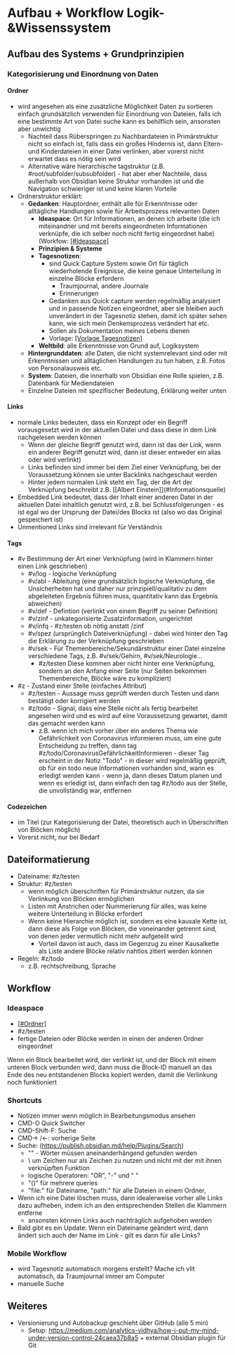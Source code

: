 
# Aufbau + Workflow Logik-&Wissenssystem

## Aufbau des Systems + Grundprinzipien

### Kategorisierung und Einordnung von Daten
#### Ordner
-   wird angesehen als eine zusätzliche Möglichkeit Daten zu sortieren einfach grundsätzlich verwenden für Einordnung von Dateien, falls ich eine bestimmte Art von Datei suche kann es behilflich sein, ansonsten aber unwichtig
	-   Nachteil dass Rüberspringen zu Nachbardateien in Primärstruktur nicht so einfach ist, falls dass ein großes Hindernis ist, dann Eltern- und Kinderdateien in einer Datei verlinken, aber vorerst nicht erwartet dass es nötig sein wird
	-   Alternative wäre hierarchische tagstruktur (z.B. \#root/subfolder/subsubfolder) - hat aber eher Nachteile, dass  außerhalb von Obsidian keine Struktur vorhanden ist und die Navigation schwieriger ist und keine klaren Vorteile
-   Ordnerstruktur erklärt:
	-   **Gedanken**: Hauptordner, enthält alle für Erkenntnisse oder alltägliche Handlungen sowie für Arbeitsprozess relevanten Daten
		-   **Ideaspace**: Ort für Informationen, an denen ich arbeite (die ich miteinandner und mit bereits eingeordneten Informationen verknüpfe, die ich selber noch nicht fertig eingeordnet habe)(Workfow: [[#Ideaspace]]( #v/zinf)
		-   **Prinzipien & Systeme**
		-   **Tagesnotizen**:
			-   sind Quick Capture System sowie Ort für täglich wiederholende Ereignisse, die keine genaue Unterteilung in einzelne Blöcke erfordern
				- Traumjournal, andere Journale
				- Erinnerungen
			- Gedanken aus Quick capture werden regelmäßig analysiert und in passende Notizen eingeordnet, aber sie bleiben auch unverändert in der Tagesnotiz stehen, damit ich später sehen kann, wie sich mein Denkensprozess verändert hat etc.
			- Sollen als Dokumentation meines Lebens dienen
			- Vorlage: [[Vorlage Tagesnotizen]]( #v/zinf )
		- **Weltbild**: alle Erkenntnisse von Grund auf, Logiksystem
	-   **Hintergrunddaten**: alle Daten, die nicht systemrelevant sind oder mit Erkenntnissen und alltäglichen Handlungen zu tun haben, z.B. Fotos von Personalausweis etc.
	-   **System**: Dateien, die innerhalb von Obsidian eine Rolle spielen, z.B. Datenbank für Mediendateien
	-   Einzelne Dateien mit spezifischer Bedeutung, Erklärung weiter unten

#### Links
-   normale Links bedeuten, dass ein Konzept oder ein Begriff vorausgesetzt wird in der aktuellen Datei und dass diese in dem Link nachgelesen werden können
	-   Wenn der gleiche Begriff genutzt wird, dann ist das der Link, wenn ein anderer Begriff genutzt wird, dann ist dieser entweder ein alias oder wird verlinkt)
	-   Links befinden sind immer bei dem Ziel einer Verknüpfung, bei der Voraussetzung können sie unter Backlinks nachgeschaut werden
	-   Hinter jedem normalen Link steht ein Tag, der die Art der Verknüpfung beschreibt z.B. \[\[Albert Einstein\]\](\#Informationsquelle)
-   Embedded Link bedeutet, dass der Inhalt einer anderen Datei in der aktuellen Datei inhaltlich genutzt wird, z.B. bei Schlussfolgerungen - es ist egal wo der Ursprung der Datei/des Blocks ist (also wo das Original gespeichert ist)
-   Unmentioned Links sind irrelevant für Verständnis

#### Tags
-   \#v Bestimmung der Art einer Verknüpfung (wird in Klammern hinter einen Link geschrieben)
	-   \#v/log - logische Verknüpfung
	-   \#v/abl - Ableitung (eine grundsätzlich logische Verknüpfung, die Unsicherheiten hat und daher nur prinzipiell/qualitativ zu dem abgeleiteten Ergebnis führen muss, quantitativ kann das Ergebnis abweichen)
	-   \#v/def - Defintion (verlinkt von einem Begriff zu seiner Definition)
	-   \#v/zinf - unkategorisierte Zusatzinformation, ungerichtet
	-   \#v/infq - #z/testen ob nötig anstatt /zinf
	-   \#v/spez (ursprünglich Dateiverknüpfung) - dabei wird hinter den Tag die Erklärung zu der Verknüpfung geschrieben
	-   \#v/sek - Für Themenbereiche/Sekundärstruktur einer Datei einzelne verschiedene Tags, z.B. \#v/sek/Gehirn, \#v/sek/Neurologie… 
		-   #z/testen Diese kommen aber nicht hinter eine Verknüpfung, sondern an den Anfang einer Seite (nur Seiten bekommen Themenbereiche, Blöcke wäre zu kompliziert)
-   \#z - Zustand einer Stelle (einfaches Attribut)
	-   \#z/testen - Aussage muss geprüft werden durch Testen und dann bestätigt oder korrigiert werden
	-   \#z/todo - Signal, dass eine Stelle nicht als fertig bearbeitet angesehen wird und es wird auf eine Voraussetzung gewartet, damit das gemacht werden kann
		-   z.B. wenn ich mich vorher über ein anderes Thema wie Gefährlichkeit von Coronavirus informieren muss, um eine gute Entscheidung zu treffen, dann tag \#z/todo/CoronavirusGefährlichkeitInformieren - dieser Tag erscheint in der Notiz "Todo" - in dieser wird regelmäßig geprüft, ob für ein todo neue Informationen vorhanden sind, wann es erledigt werden kann - wenn ja, dann dieses Datum planen und wenn es erledigt ist, dann einfach den tag \#z/todo aus der Stelle, die unvollständig war, entfernen

#### Codezeichen
-    im Titel (zur Kategorisierung der Datei, theoretisch auch in Überschriften von Blöcken möglich)
-   Vorerst nicht, nur bei Bedarf

## Dateiformatierung
- Dateiname: #z/testen
- Struktur: #z/testen
	- wenn möglich überschriften für Primärstruktur nutzen, da sie Verlinkung von Blöcken ermöglichen
	- Listen mit Anstrichen oder Nummerierung für alles, was keine weitere Unterteilung in Blöcke erfordert 
	-  Wenn keine Hierarchie möglich ist, sondern es eine kausale Kette ist, dann diese als Folge von Blöcken, die voneinander getrennt sind, von denen jeder vermutlich nicht mehr aufgeteilt wird
		-  Vorteil davon ist auch, dass im Gegenzug zu einer Kausalkette als Liste andere Blöcke relativ nahtlos zitiert werden können
- Regeln: #z/todo
	- z.B. rechtschreibung, Sprache

## Workflow
### Ideaspace
- [[#Ordner]]( #v/def)
- #z/testen
- fertige Dateien oder Blöcke werden in einen der anderen Ordner eingeordnet


Wenn ein Block bearbeitet wird, der verlinkt ist, und der Block mit einem unteren Block verbunden wird, dann muss die Block-ID manuell an das Ende des neu entstandenen Blocks kopiert werden, damit die Verlinkung noch funktioniert

### Shortcuts
-   Notizen immer wenn möglich in Bearbeitungsmodus ansehen
-   CMD-O Quick Switcher
-   CMD-Shift-F: Suche
-   CMD-> /<-: vorherige Seite
-   Suche: (https://publish.obsidian.md/help/Plugins/Search)
	-   "" - Wörter müssen aneinanderhängend gefunden werden
	-   \ um Zeichen nur als Zeichen zu nutzen und nicht mit der mit ihnen verknüpften Funktion
	-   logische Operatoren: "OR", "-" und " "
	-   "()" für mehrere queries
	-   "file:" für Dateiname, "path:" für alle Dateien in einem Ordner, 
-   Wenn ich eine Datei löschen muss, dann idealerweise vorher alle Links dazu aufheben, indem ich an den entsprechenden Stellen die Klammern entferne
	-   ansonsten können Links auch nachträglich aufgehoben werden
-   Bald gibt es ein Update: Wenn ein Dateiname geändert wird, dann ändert sich auch der Name im Link - gilt es dann für alle Links?

### Mobile Workflow
- wird Tagesnotiz automatisch morgens erstellt? Mache ich vllt automatisch, da Traumjournal immer am Computer
- manuelle Suche

## Weiteres
- Versionierung und Autobackup geschieht über GitHub (alle 5 min)
	- Setup: https://medium.com/analytics-vidhya/how-i-put-my-mind-under-version-control-24caea37b8a5 + external Obsidian plugin für Git

